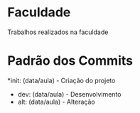 # Faculdade
Trabalhos realizados na faculdade

# Padrão dos Commits
*init: (data/aula) - Criação do projeto
* dev: (data/aula) - Desenvolvimento
* alt: (data/aula) - Alteração
